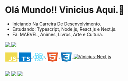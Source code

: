 <h1>Olá Mundo!! Vinicius Aqui.👋</h1>

<ul>
  <li>Iniciando Na Carreira De Desenvolvimento.</li>
  <li>Estudando: Typescript, Node.js, React.js e Next.js.</li>
  <li> Fã: MARVEL, Animes, Livros, Arte e Cultura.</li>
</ul>

<div>
  <a href="https://github.com/ViniciusSantanaNeves">
  <img height="200" align="center"  src="https://github-readme-stats.vercel.app/api?username=ViniciusSantanaNeves&show_icons=true&theme=transparent">
  <img height="200"  align="center" src="https://github-readme-stats.vercel.app/api/top-langs/?username=ViniciusSantanaNeves&theme=transparent">
</div>
    
<div style="display: inline_block"><br>
  <img align="center" alt="vinicius-Js" height="30" width="40" src="https://raw.githubusercontent.com/devicons/devicon/master/icons/javascript/javascript-plain.svg">
  <img align="center" alt="Vinicius-Ts" height="30" width="40" src="https://raw.githubusercontent.com/devicons/devicon/master/icons/typescript/typescript-plain.svg">
  <img align="center" alt="Vinicius-React" height="30" width="40" src="https://raw.githubusercontent.com/devicons/devicon/master/icons/react/react-original.svg">
  <img align="center" alt="Vinicius-HTML" height="30" width="40" src="https://raw.githubusercontent.com/devicons/devicon/master/icons/html5/html5-original.svg">
  <img align="center" alt="Vinicius-CSS" height="30" width="40" src="https://raw.githubusercontent.com/devicons/devicon/master/icons/css3/css3-original.svg">
  <img aling="center" alt="Vinicius-Next.js" height="30" width="40" src="https://cdn.jsdelivr.net/gh/devicons/devicon@latest/icons/nextjs/nextjs-original.svg" />   </div>
  
  ##
 
<div> 
  <a href="https://instagram.com/sant_vinic" target="_blank"><img src="https://img.shields.io/badge/-Instagram-%23E4405F?style=for-the-badge&logo=instagram&logoColor=white" target="_blank"></a>
  <a href ="mailto:viniciussantanadesign@gmail.com"><img src="https://img.shields.io/badge/-Gmail-%23333?style=for-the-badge&logo=gmail&logoColor=white" target="_blank"></a>
  <a href="https://www.linkedin.com/in/vinicius-santana-neves-127746300/" target="_blank"><img src="https://img.shields.io/badge/-LinkedIn-%230077B5?style=for-the-badge&logo=linkedin&logoColor=white" target="_blank"></a>  
</div>

